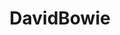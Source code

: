---
title: DavidBowie
crosslinks:
- place
- Music
- livven
- me_irl
- PrequelMemes
- lego
- todayilearned
- pinkfloyd
- Frisson
---